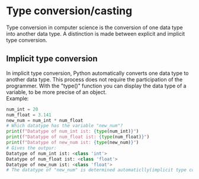 # Type conversion/casting

Type conversion in computer science is the conversion of one data type into another data type. A distinction is made between explicit and implicit type conversion.

## Implicit type conversion

In implicit type conversion, Python automatically converts one data type to another data type. This process does not require the participation of the programmer. With the "type()" function you can display the data type of a variable, to be more precise of an object.
<br>
Example:
```python
num_int = 20
num_float = 3.141
new_num = num_int * num_float
# Which datatype has the variable "new_num"?
print(f"Datatype of num_int ist: {type(num_int)}")
print(f"Datatype of num_float ist: {type(num_float)}")
print(f"Datatype of new_num ist: {type(new_num)}")
# Gives the outpur:
Datatype of num_int ist: <class 'int'>
Datatype of num_float ist: <class 'float'>
Datatype of new_num ist: <class 'float'>
# The datatype of "new_num" is determined automaticlly(implicit type conversion)
```
